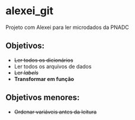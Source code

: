 # alexei_git
Projeto com Alexei para ler microdados da PNADC

## Objetivos:
* ~~Ler todos os dicionários~~
* Ler todos os arquivos de dados
* ~~Ler *labels*~~
* **Transformar em função**

## Objetivos menores:
* ~~Ordenar variáveis antes da leitura~~
